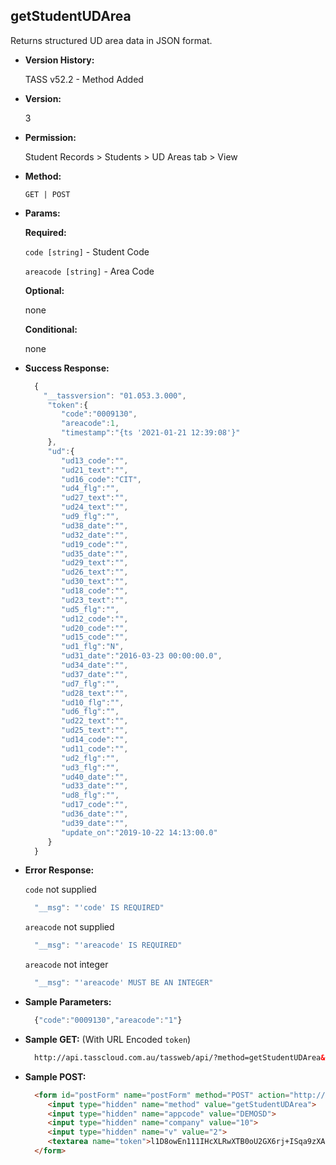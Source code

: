 **getStudentUDArea**
----
  Returns structured UD area data in JSON format.
  
* **Version History:**

  TASS v52.2 - Method Added

* **Version:**

  3

* **Permission:**

  Student Records > Students > UD Areas tab > View

* **Method:**

  `GET | POST`
  
*  **Params:**

   **Required:**

   `code [string]` - Student Code

   `areacode [string]` - Area Code
   
   **Optional:**

   none
 
   **Conditional:**
 
   none

* **Success Response:**

    ```javascript
      { 
        "__tassversion": "01.053.3.000",
         "token":{ 
            "code":"0009130",
            "areacode":1,
            "timestamp":"{ts '2021-01-21 12:39:08'}"
         },
         "ud":{ 
            "ud13_code":"",
            "ud21_text":"",
            "ud16_code":"CIT",
            "ud4_flg":"",
            "ud27_text":"",
            "ud24_text":"",
            "ud9_flg":"",
            "ud38_date":"",
            "ud32_date":"",
            "ud19_code":"",
            "ud35_date":"",
            "ud29_text":"",
            "ud26_text":"",
            "ud30_text":"",
            "ud18_code":"",
            "ud23_text":"",
            "ud5_flg":"",
            "ud12_code":"",
            "ud20_code":"",
            "ud15_code":"",
            "ud1_flg":"N",
            "ud31_date":"2016-03-23 00:00:00.0",
            "ud34_date":"",
            "ud37_date":"",
            "ud7_flg":"",
            "ud28_text":"",
            "ud10_flg":"",
            "ud6_flg":"",
            "ud22_text":"",
            "ud25_text":"",
            "ud14_code":"",
            "ud11_code":"",
            "ud2_flg":"",
            "ud3_flg":"",
            "ud40_date":"",
            "ud33_date":"",
            "ud8_flg":"",
            "ud17_code":"",
            "ud36_date":"",
            "ud39_date":"",
            "update_on":"2019-10-22 14:13:00.0"
         }
      }
    ```
 
* **Error Response:**

    `code` not supplied
    ```javascript
      "__msg": "'code' IS REQUIRED"
    ```

    `areacode` not supplied
    ```javascript
      "__msg": "'areacode' IS REQUIRED"
    ```

    `areacode` not integer
    ```javascript
      "__msg": "'areacode' MUST BE AN INTEGER"
    ```
    
* **Sample Parameters:**

  ```javascript
    {"code":"0009130","areacode":"1"}
  ```

* **Sample GET:** (With URL Encoded `token`)

  ```HTML
    http://api.tasscloud.com.au/tassweb/api/?method=getStudentUDArea&appcode=DEMOSD&company=10&v=2&token=l1D8owEn111IHcXLRwXTB0oU2GX6rj%2BISqa9zXA8We3J3mwgjW5pdUvFK3%2FIZ4mJ4bMyfKTmEoup%2B3tTE9GeLQ%3D%3D
  ```
  
* **Sample POST:**

  ```HTML
    <form id="postForm" name="postForm" method="POST" action="http://api.tasscloud.com.au/tassweb/api/">
       <input type="hidden" name="method" value="getStudentUDArea">
       <input type="hidden" name="appcode" value="DEMOSD">
       <input type="hidden" name="company" value="10">
       <input type="hidden" name="v" value="2">
       <textarea name="token">l1D8owEn111IHcXLRwXTB0oU2GX6rj+ISqa9zXA8We3J3mwgjW5pdUvFK3/IZ4mJ4bMyfKTmEoup+3tTE9GeLQ==</textarea>
    </form>
  ```
